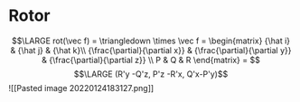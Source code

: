 # Rotor
$$\LARGE rot(\vec f) = \triangledown \times \vec f = \begin{matrix}  
{\hat i} & {\hat j} & {\hat k}\\  
{\frac{\partial}{\partial x}} & {\frac{\partial}{\partial y}} & {\frac{\partial}{\partial z}} \\
P & Q & R
\end{matrix} = $$
$$\LARGE (R'y -Q'z, P'z -R'x, Q'x-P'y)$$
![[Pasted image 20220124183127.png]]